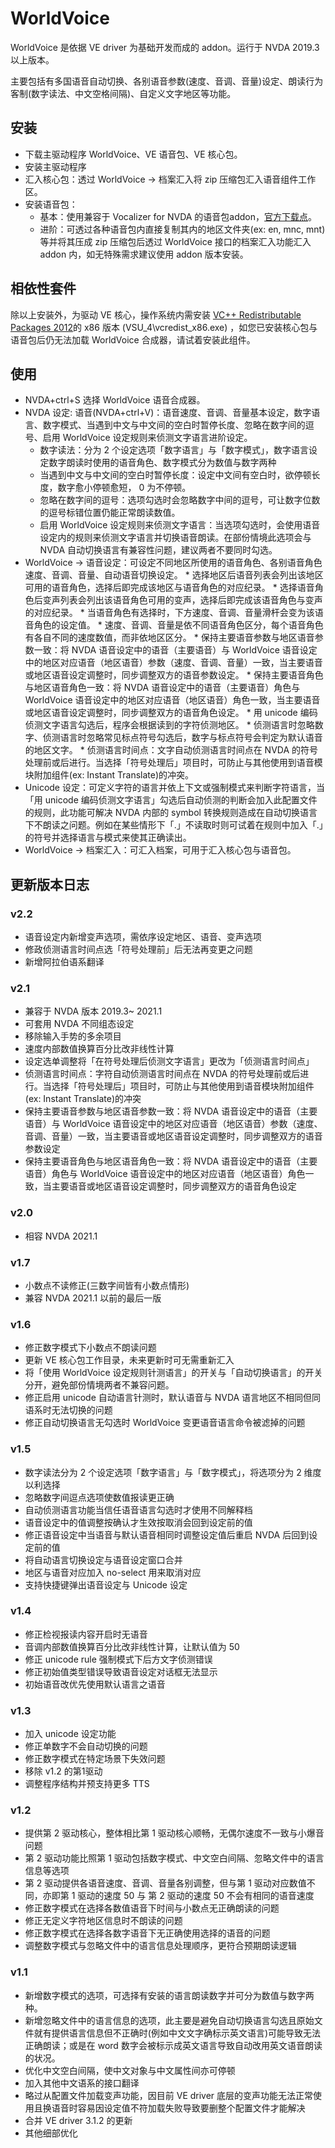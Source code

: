 # WorldVoice

WorldVoice 是依据 VE driver 为基础开发而成的 addon。运行于 NVDA 2019.3 以上版本。

主要包括有多国语音自动切换、各别语音参数(速度、音调、音量)设定、朗读行为客制(数字读法、中文空格间隔)、自定义文字地区等功能。

## 安装

*	下载主驱动程序 WorldVoice、VE 语音包、VE 核心包。
*	安装主驱动程序
*	汇入核心包：透过 WorldVoice -> 档案汇入将 zip 压缩包汇入语音组件工作区。
*	安装语音包：
	*	基本：使用兼容于 Vocalizer for NVDA 的语音包addon，[官方下载点](https://vocalizer-nvda.com/downloads)。
	*	进阶：可透过各种语音包内直接复制其内的地区文件夹(ex: en, mnc, mnt)等并将其压成 zip 压缩包后透过 WorldVoice 接口的档案汇入功能汇入 addon 内，如无特殊需求建议使用 addon 版本安装。

## 相依性套件

除以上安装外，为驱动 VE 核心，操作系统内需安装 [VC++ Redistributable Packages 2012](https://www.microsoft.com/en-US/download/details.aspx?id=30679)的 x86 版本 (VSU_4\vcredist_x86.exe) ，如您已安装核心包与语音包后仍无法加载 WorldVoice 合成器，请试着安装此组件。

## 使用

*	NVDA+ctrl+S 选择 WorldVoice 语音合成器。
*	NVDA 设定: 语音(NVDA+ctrl+V)：语音速度、音调、音量基本设定，数字语言、数字模式、当遇到中文与中文间的空白时暂停长度、忽略在数字间的逗号、启用 WorldVoice 设定规则来侦测文字语言进阶设定。
	*	数字读法：分为 2 个设定选项「数字语言」与「数字模式」，数字语言设定数字朗读时使用的语音角色、数字模式分为数值与数字两种
	*	当遇到中文与中文间的空白时暂停长度：设定中文间有空白时，欲停顿长度，数字愈小停顿愈短， 0 为不停顿。
	*	忽略在数字间的逗号：选项勾选时会忽略数字中间的逗号，可让数字位数的逗号标错位置仍能正常朗读数值。
	*	启用 WorldVoice 设定规则来侦测文字语言：当选项勾选时，会使用语音设定内的规则来侦测文字语言并切换语音朗读。在部份情境此选项会与 NVDA 自动切换语言有兼容性问题，建议两者不要同时勾选。
*	 WorldVoice -> 语音设定：可设定不同地区所使用的语音角色、各别语音角色速度、音调、音量、自动语音切换设定。
	*	选择地区后语音列表会列出该地区可用的语音角色，选择后即完成该地区与语音角色的对应纪录。
	*	选择语音角色后变声列表会列出该语音角色可用的变声，选择后即完成该语音角色与变声的对应纪录。
	*	当语音角色有选择时，下方速度、音调、音量滑杆会变为该语音角色的设定值。
	*	速度、音调、音量是依不同语音角色区分，每个语音角色有各自不同的速度数值，而非依地区区分。
	*	保持主要语音参数与地区语音参数一致：将 NVDA 语音设定中的语音（主要语音）与 WorldVoice 语音设定中的地区对应语音（地区语音）参数（速度、音调、音量）一致，当主要语音或地区语音设定调整时，同步调整双方的语音参数设定。
	*	保持主要语音角色与地区语音角色一致：将 NVDA 语音设定中的语音（主要语音）角色与 WorldVoice 语音设定中的地区对应语音（地区语音）角色一致，当主要语音或地区语音设定调整时，同步调整双方的语音角色设定。
	*	用 unicode 编码侦测文字语言勾选后，程序会根据读到的字符侦测地区。
	*	侦测语言时忽略数字、侦测语言时忽略常见标点符号勾选后，数字与标点符号会判定为默认语音的地区文字。
	*	侦测语言时间点：文字自动侦测语言时间点在 NVDA 的符号处理前或后进行。当选择「符号处理后」项目时，可防止与其他使用到语音模块附加组件(ex: Instant Translate)的冲突。
*	 Unicode 设定：可定义字符的语言并依上下文或强制模式来判断字符语言，当「用 unicode 编码侦测文字语言」勾选后自动侦测的判断会加入此配置文件的规则，此功能可解决 NVDA 内部的 symbol 转换规则造成在自动切换语言下不朗读之问题。例如在某些情形下「.」不读取时则可试着在规则中加入「.」的符号并选择语言与模式来使其正确读出。
*	 WorldVoice -> 档案汇入：可汇入档案，可用于汇入核心包与语音包。

## 更新版本日志

### v2.2

*	语音设定内新增变声选项，需依序设定地区、语音、变声选项
*	修政侦测语言时间点选「符号处理前」后无法再变更之问题
*	新增阿拉伯语系翻译

### v2.1

*	兼容于 NVDA 版本 2019.3~ 2021.1
*	可套用 NVDA 不同组态设定
*	移除输入手势的多余项目
*	速度内部数值换算百分比改非线性计算
*	设定选单调整将「在符号处理后侦测文字语言」更改为「侦测语言时间点」
*	侦测语言时间点：字符自动侦测语言时间点在 NVDA 的符号处理前或后进行。当选择「符号处理后」项目时，可防止与其他使用到语音模块附加组件(ex: Instant Translate)的冲突
*	保持主要语音参数与地区语音参数一致：将 NVDA 语音设定中的语音（主要语音）与 WorldVoice 语音设定中的地区对应语音（地区语音）参数（速度、音调、音量）一致，当主要语音或地区语音设定调整时，同步调整双方的语音参数设定
*	保持主要语音角色与地区语音角色一致：将 NVDA 语音设定中的语音（主要语音）角色与 WorldVoice 语音设定中的地区对应语音（地区语音）角色一致，当主要语音或地区语音设定调整时，同步调整双方的语音角色设定

### v2.0

*	相容 NVDA 2021.1

### v1.7

*	小数点不读修正(三数字间皆有小数点情形)
*	兼容 NVDA 2021.1 以前的最后一版

### v1.6

*	修正数字模式下小数点不朗读问题
*	更新 VE 核心包工作目录，未来更新时可无需重新汇入
*	将「使用 WorldVoice 设定规则针测语言」的开关与「自动切换语言」的开关分开，避免部份情境两者不兼容问题。
*	修正启用 unicode 自动语言针测时，默认语音与 NVDA 语言地区不相同但同语系时无法切换的问题
*	修正自动切换语言无勾选时 WorldVoice 变更语音语言命令被滤掉的问题

### v1.5

*	数字读法分为 2 个设定选项「数字语言」与「数字模式」，将选项分为 2 维度以利选择
*	忽略数字间逗点选项使数值报读更正确
*	自动侦测语言功能当信任语音语言勾选时才使用不同解释档
*	语音设定中的值调整按确认才生效按取消会回到设定前的值
*	修正语音设定中当语音与默认语音相同时调整设定值后重启 NVDA 后回到设定前的值
*	将自动语言切换设定与语音设定窗口合并
*	地区与语音对应加入 no-select 用来取消对应
*	支持快捷键弹出语音设定与 Unicode 设定

### v1.4

*	修正检视报读内容开启时无语音
*	音调内部数值换算百分比改非线性计算，让默认值为 50
*	修正 unicode rule 强制模式下后方文字侦测错误
*	修正初始值类型错误导致语音设定对话框无法显示
*	初始语音改优先使用默认语言之语音

### v1.3

*	加入 unicode 设定功能
*	修正单数字不会自动切换的问题
*	修正数字模式在特定场景下失效问题
*	移除 v1.2 的第1驱动
*	调整程序结构并预支持更多 TTS

### v1.2

*	提供第 2 驱动核心，整体相比第 1 驱动核心顺畅，无偶尔速度不一致与小爆音问题
*	第 2 驱动功能比照第 1 驱动包括数字模式、中文空白间隔、忽略文件中的语言信息等选项
*	第 2 驱动提供各语音速度、音调、音量各别调整，但与第 1 驱动对应数值不同，亦即第 1 驱动的速度 50 与 第 2 驱动的速度 50 不会有相同的语音速度
*	修正数字模式在选择各数值语音下时间与小数点无正确朗读的问题
*	修正无定义字符地区信息时不朗读的问题
*	修正数字模式在选择各数字语音下无正确使用选择的语音的问题
*	调整数字模式与忽略文件中的语言信息处理顺序，更符合预期朗读逻辑

### v1.1

*	新增数字模式的选项，可选择有安装的语言朗读数字并可分为数值与数字两种。
*	新增忽略文件中的语言信息的选项，此主要是避免自动切换语言勾选且原始文件就有提供语言信息但不正确时(例如中文文字确标示英文语言)可能导致无法正确朗读；或是在 word 数字会被标示成英文语言导致自动改用英文语音朗读的状况。
*	优化中文空白间隔，使中文对象与中文属性间亦可停顿
*	加入其他中文语系的接口翻译
*	略过从配置文件加载变声功能，因目前 VE driver 底层的变声功能无法正常使用且换语音时容易因设定值不符加载失败导致要删整个配置文件才能解决
*	合并 VE driver 3.1.2 的更新
*	其他细部优化
